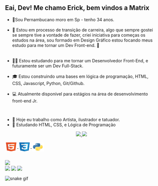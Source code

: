 
## Eai, Dev! Me chamo Erick, bem vindos a Matrix 

<ul align="left">
<li>📍Sou Pernambucano moro em Sp - tenho 34 anos. </li>
<br>
<li>🚀 Estou em processo de transição de carreira, algo que sempre gostei se sempre tive a vontade de fazer, criei iniciativa para começas os estudos na área, sou formado em Design Gráfico estou focando meus estudo para me tornar um Dev Front-end. 🚀</li><br>
<br>
<li>👩‍💻 Estou estudando para me tornar um Desenvolvedor Front-End, e futuramente ser um Dev Full-Stack.  </li>
<br>
<li>🎓 Estou construindo uma bases em lógica de programação, HTML, CSS, Javascript, Python, Git/Github. </li>
<br>
<li>💻 Atualmente disponível para estágios na área de desenvolvimento front-end Jr. </li>
</ul>
<br>


- 🔭 Hoje eu trabalho como Artista, ilustrador e tatuador. 
- 🌱 Estudando HTML, CSS, e Lógica de Programação


<div align="center">
  <a href="https://github.com/erickchuky">
  <img height="150em" src="https://github-readme-stats.vercel.app/api?username=erickchuky&show_icons=true&theme=dracula&include_all_commits=true&count_private=true"/>
  <img height="150em" src="https://github-readme-stats.vercel.app/api/top-langs/?username=erickchuky&layout=compact&langs_count=7&theme=dracula"/>
</div>
  
 <div style="display: inline_block"><br>
  <img align="center" alt="Rafa-HTML" height="30" width="40" src="https://raw.githubusercontent.com/devicons/devicon/master/icons/html5/html5-original.svg">
  <img align="center" alt="Rafa-CSS" height="30" width="40" src="https://raw.githubusercontent.com/devicons/devicon/master/icons/css3/css3-original.svg">
  <img align="center" alt="Rafa-Python" height="30" width="40" src="https://raw.githubusercontent.com/devicons/devicon/master/icons/python/python-original.svg">
 </div>

##
  
  <div> 
 
  <a href="https://instagram.com/erick_chuckyy" target="_blank"><img src="https://img.shields.io/badge/-Instagram-%23E4405F?style=for-the-badge&logo=instagram&logoColor=white" target="_blank"></a> 	
 <a href="https://discord.gg/erickchucky#8220" target="_blank"><img src="https://img.shields.io/badge/Discord-7289DA?style=for-the-badge&logo=discord&logoColor=white" target="_blank"></a> 
  <a href = "mailto:erick.d.grafico@gmail.com"><img src="https://img.shields.io/badge/-Gmail-%23333?style=for-the-badge&logo=gmail&logoColor=white" target="_blank"></a>
  <a href="https://www.linkedin.com/in/erick-silva-ba14b920" target="_blank"><img src="https://img.shields.io/badge/-LinkedIn-%230077B5?style=for-the-badge&logo=linkedin&logoColor=white" target="_blank"></a> 
 
  ![snake gif](https://github.com/SEU_USUARIO/SEU_REPOSITORIO/blob/output/github-contribution-grid-snake.svg)
 
</div>
